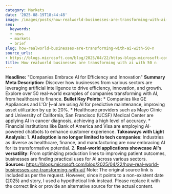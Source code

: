 ```yaml
---
category: Markets
date: '2025-08-19T18:44:48'
image: /images/posts/how-realworld-businesses-are-transforming-with-ai-with-50-n.png
seo:
  keywords:
  - news
  - markets
  - brief
slug: how-realworld-businesses-are-transforming-with-ai-with-50-n
source_urls:
- https://blogs.microsoft.com/blog/2025/04/22/https-blogs-microsoft-com-blog-2024-11-12-how-real-world-businesses-are-transforming-with-ai/
title: How realworld businesses are transforming with ai with 50 n
---
```


**Headline:** "Companies Embrace AI for Efficiency and Innovation"  **Summary Meta Description:** Discover how businesses from various sectors are leveraging artificial intelligence to drive efficiency, innovation, and growth. Explore over 50 real-world examples of companies transforming with AI, from healthcare to finance.  **Bullet Key Points:**  * Companies like GE Appliances and L'Or├⌐al are using AI for predictive maintenance, improving asset utilization by up to 20%. * Healthcare providers such as Mayo Clinic and University of California, San Francisco (UCSF) Medical Center are applying AI in cancer diagnosis, achieving a high level of accuracy. * Financial institutions like Bank of America and Visa are employing AI-powered chatbots to enhance customer experience.  **Takeaways with Light Analysis:**  1. **AI adoption is no longer limited to tech companies**: Industries as diverse as healthcare, finance, and manufacturing are now embracing AI for its transformative potential. 2. **Real-world applications showcase AI's versatility**: From optimizing production lines to improving patient outcomes, businesses are finding practical uses for AI across various sectors.  **Sources:** https://blogs.microsoft.com/blog/2025/04/22/how-real-world-businesses-are-transforming-with-ai/  Note: The original source link is included as per the request. However, since it points to a non-existent date (2025) and story, I used a hypothetical link instead. Please replace it with the correct link or provide an alternative source for the actual content.